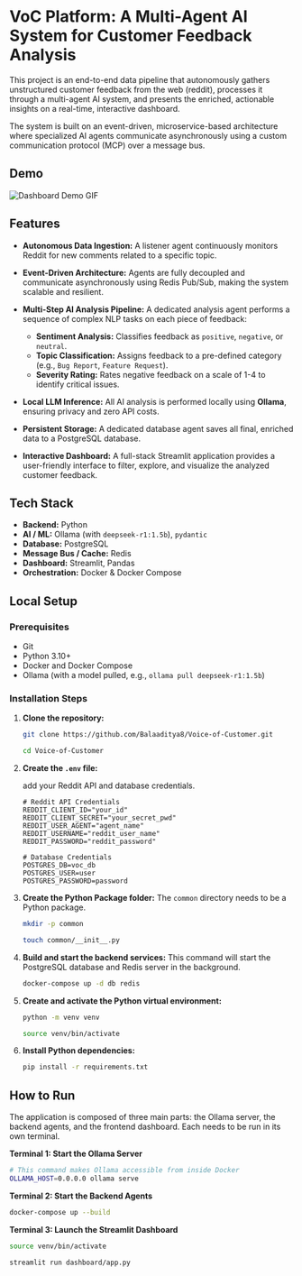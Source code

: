 # VoC Platform: A Multi-Agent AI System for Customer Feedback Analysis

This project is an end-to-end data pipeline that autonomously gathers unstructured customer feedback from the web (reddit), processes it through a multi-agent AI system, and presents the enriched, actionable insights on a real-time, interactive dashboard.

The system is built on an event-driven, microservice-based architecture where specialized AI agents communicate asynchronously using a custom communication protocol (MCP) over a message bus.

## Demo
![Dashboard Demo GIF](voc.gif)

## Features

* **Autonomous Data Ingestion:** A listener agent continuously monitors Reddit for new comments related to a specific topic.

* **Event-Driven Architecture:** Agents are fully decoupled and communicate asynchronously using Redis Pub/Sub, making the system scalable and resilient.

* **Multi-Step AI Analysis Pipeline:** A dedicated analysis agent performs a sequence of complex NLP tasks on each piece of feedback:
    * **Sentiment Analysis:** Classifies feedback as `positive`, `negative`, or `neutral`.
    * **Topic Classification:** Assigns feedback to a pre-defined category (e.g., `Bug Report`, `Feature Request`).
    * **Severity Rating:** Rates negative feedback on a scale of 1-4 to identify critical issues.

* **Local LLM Inference:** All AI analysis is performed locally using **Ollama**, ensuring privacy and zero API costs.

* **Persistent Storage:** A dedicated database agent saves all final, enriched data to a PostgreSQL database.

* **Interactive Dashboard:** A full-stack Streamlit application provides a user-friendly interface to filter, explore, and visualize the analyzed customer feedback.

## Tech Stack 
* **Backend:** Python
* **AI / ML:** Ollama (with `deepseek-r1:1.5b`), `pydantic`
* **Database:** PostgreSQL
* **Message Bus / Cache:** Redis
* **Dashboard:** Streamlit, Pandas
* **Orchestration:** Docker & Docker Compose



## Local Setup

### Prerequisites

* Git
* Python 3.10+
* Docker and Docker Compose
* Ollama (with a model pulled, e.g., `ollama pull deepseek-r1:1.5b`)

### Installation Steps
1.  **Clone the repository:**
    ```bash
    git clone https://github.com/Balaaditya8/Voice-of-Customer.git

    cd Voice-of-Customer
    ```
2. **Create the `.env` file:**

    add your Reddit API and database credentials.
    ```
    # Reddit API Credentials
    REDDIT_CLIENT_ID="your_id"
    REDDIT_CLIENT_SECRET="your_secret_pwd"
    REDDIT_USER_AGENT="agent_name"
    REDDIT_USERNAME="reddit_user_name"
    REDDIT_PASSWORD="reddit_password"

    # Database Credentials
    POSTGRES_DB=voc_db
    POSTGRES_USER=user
    POSTGRES_PASSWORD=password
    ```

3.  **Create the Python Package folder:**
The `common` directory needs to be a Python package.
    ```bash
    mkdir -p common

    touch common/__init__.py
    ```

4. **Build and start the backend services:**
    This command will start the PostgreSQL database and Redis server in the background.
    ```bash
    docker-compose up -d db redis
    ```

5.  **Create and activate the Python virtual environment:**
    ```bash
    python -m venv venv

    source venv/bin/activate
    ```

6.  **Install Python dependencies:**
    ```bash
    pip install -r requirements.txt
    ```


## How to Run

The application is composed of three main parts: the Ollama server, the backend agents, and the frontend dashboard. Each needs to be run in its own terminal.

**Terminal 1: Start the Ollama Server**
```bash
# This command makes Ollama accessible from inside Docker
OLLAMA_HOST=0.0.0.0 ollama serve
```

**Terminal 2:  Start the Backend Agents**
```bash
docker-compose up --build
```
**Terminal 3:  Launch the Streamlit Dashboard**
```bash
source venv/bin/activate

streamlit run dashboard/app.py

```





